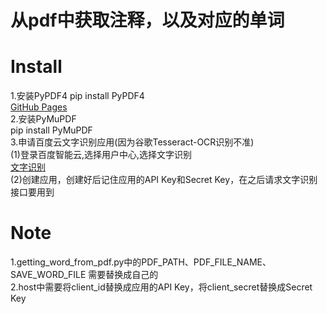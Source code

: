# 从pdf中获取注释，以及对应的单词
# Install
1.安装PyPDF4
pip install PyPDF4  
[GitHub Pages](https://pages.github.com/)  
2.安装PyMuPDF  
pip install PyMuPDF  
3.申请百度云文字识别应用(因为谷歌Tesseract-OCR识别不准)  
(1)登录百度智能云,选择用户中心,选择文字识别   
[文字识别](https://github.com/xiaobailearn/extract_annotation_from_pdf/blob/main/%E6%96%87%E5%AD%97%E8%AF%86%E5%88%AB.png)  
(2)创建应用，创建好后记住应用的API Key和Secret Key，在之后请求文字识别接口要用到  

# Note
1.getting_word_from_pdf.py中的PDF_PATH、PDF_FILE_NAME、SAVE_WORD_FILE 需要替换成自己的  
2.host中需要将client_id替换成应用的API Key，将client_secret替换成Secret Key
